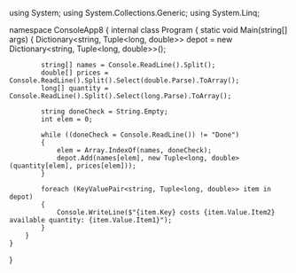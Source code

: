 using System;
using System.Collections.Generic;
using System.Linq;

namespace ConsoleApp8
{
    internal class Program
    {
        static void Main(string[] args)
        {
            Dictionary<string, Tuple<long, double>> depot = new Dictionary<string, Tuple<long, double>>();

            string[] names = Console.ReadLine().Split();
            double[] prices = Console.ReadLine().Split().Select(double.Parse).ToArray();
            long[] quantity = Console.ReadLine().Split().Select(long.Parse).ToArray();

            string doneCheck = String.Empty;
            int elem = 0;

            while ((doneCheck = Console.ReadLine()) != "Done")
            {
                elem = Array.IndexOf(names, doneCheck);
                depot.Add(names[elem], new Tuple<long, double>(quantity[elem], prices[elem]));
            }

            foreach (KeyValuePair<string, Tuple<long, double>> item in depot)
            {
                Console.WriteLine($"{item.Key} costs {item.Value.Item2} available quantity: {item.Value.Item1}");
            }
        }
    }
}

